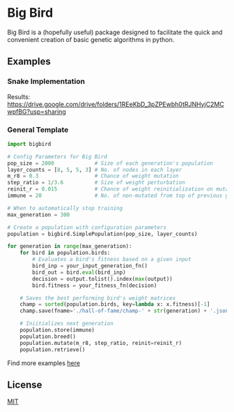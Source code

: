 # Big Bird

Big Bird is a (hopefully useful) package designed to facilitate the quick and convenient creation of basic genetic algorithms in python.

## Examples

### Snake Implementation
Results: https://drive.google.com/drive/folders/1REeKbD_3pZPEwbh0tRJNHyjC2MCwpfBG?usp=sharing

### General Template
```python
import bigbird

# Config Parameters for Big Bird
pop_size = 2000             # Size of each generation's population
layer_counts = [8, 5, 5, 3] # No. of nodes in each layer
m_r8 = 0.3                  # Chance of weight mutation
step_ratio = 1/3.6          # Size of weight perturbation
reinit_r = 0.015            # Chance of weight reinitialization on mutation
immune = 20                 # No. of non-mutated from top of previous generation

# When to automatically stop training
max_generation = 300

# Create a population with configuration parameters
population = bigbird.SimplePopulation(pop_size, layer_counts)

for generation in range(max_generation):
    for bird in population.birds:
        # Evaluates a bird's fitness based on a given input
        bird_inp = your_input_generation_fn()
        bird_out = bird.eval(bird_inp)
        decision = output.tolist().index(max(output))
        bird.fitness = your_fitness_fn(decision)

    # Saves the best performing bird's weight matrices
    champ = sorted(population.birds, key=lambda x: x.fitness)[-1]
    champ.save(fname='./hall-of-fame/champ-' + str(generation) + '.json')

    # Iniitializes next generation
    population.store(immune)
    population.breed()
    population.mutate(m_r8, step_ratio, reinit=reinit_r)
    population.retrieve()
```

Find more examples [here](https://github.com/s2011r2593/big-bird/tree/main/examples)

## License
[MIT](https://choosealicense.com/licenses/mit/)
